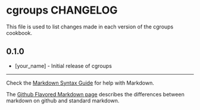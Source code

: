 cgroups CHANGELOG
=================

This file is used to list changes made in each version of the cgroups cookbook.

0.1.0
-----
- [your_name] - Initial release of cgroups

- - -
Check the [Markdown Syntax Guide](http://daringfireball.net/projects/markdown/syntax) for help with Markdown.

The [Github Flavored Markdown page](http://github.github.com/github-flavored-markdown/) describes the differences between markdown on github and standard markdown.
